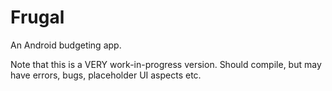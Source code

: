 Frugal
======

An Android budgeting app.

Note that this is a VERY work-in-progress version. Should compile, but may have errors, bugs, placeholder UI aspects etc.
